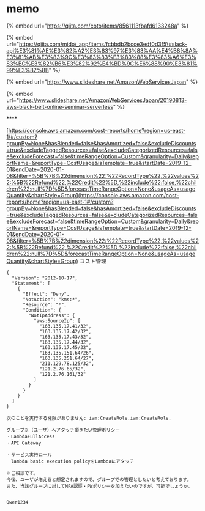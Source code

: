 # memo

{% embed url="https://qiita.com/coto/items/8561113fbafd6133248a" %}

{% embed url="https://qiita.com/mido\_app/items/fcbbdb2bcce3edf0d3f5\#slack-api%E3%81%AE%E3%82%A2%E3%83%97%E3%83%AA%E4%B8%8A%E3%81%AB%E3%83%9C%E3%83%83%E3%83%88%E3%83%A6%E3%83%BC%E3%82%B6%E3%82%92%E4%BD%9C%E6%88%90%E3%81%99%E3%82%8B" %}



{% embed url="https://www.slideshare.net/AmazonWebServicesJapan" %}

{% embed url="https://www.slideshare.net/AmazonWebServicesJapan/20190813-aws-black-belt-online-seminar-serverless" %}

\*\*\*\*



[https://console.aws.amazon.com/cost-reports/home?region=us-east-1\#/custom?groupBy=None&hasBlended=false&hasAmortized=false&excludeDiscounts=true&excludeTaggedResources=false&excludeCategorizedResources=false&excludeForecast=false&timeRangeOption=Custom&granularity=Daily&reportName=&reportType=CostUsage&isTemplate=true&startDate=2019-12-01&endDate=2020-01-08&filter=%5B%7B%22dimension%22:%22RecordType%22,%22values%22:%5B%22Refund%22,%22Credit%22%5D,%22include%22:false,%22children%22:null%7D%5D&forecastTimeRangeOption=None&usageAs=usageQuantity&chartStyle=Group](https://console.aws.amazon.com/cost-reports/home?region=us-east-1#/custom?groupBy=None&hasBlended=false&hasAmortized=false&excludeDiscounts=true&excludeTaggedResources=false&excludeCategorizedResources=false&excludeForecast=false&timeRangeOption=Custom&granularity=Daily&reportName=&reportType=CostUsage&isTemplate=true&startDate=2019-12-01&endDate=2020-01-08&filter=%5B%7B%22dimension%22:%22RecordType%22,%22values%22:%5B%22Refund%22,%22Credit%22%5D,%22include%22:false,%22children%22:null%7D%5D&forecastTimeRangeOption=None&usageAs=usageQuantity&chartStyle=Group) コスト管理



```text
{
  "Version": "2012-10-17",
  "Statement": [
    {
      "Effect": "Deny",
      "NotAction": "kms:*",
      "Resource": "*",
      "Condition": {
        "NotIpAddress": {
          "aws:SourceIp": [
            "163.135.17.41/32",
            "163.135.17.42/32",
            "163.135.17.43/32",
            "163.135.17.44/32",
            "163.135.17.45/32",
            "163.135.151.64/26",
            "163.135.251.64/27",
            "211.129.78.125/32",
            "121.2.76.65/32",
            "121.2.76.161/32"
          ]
        }
      }
    }
  ]
}

次のことを実行する権限がありません: iam:CreateRole.iam:CreateRole.

グループ※（ユーザ）へアタッチ頂きたい管理ポリシー
・LambdaFullAccess
・API Gateway

・サービス実行ロール
　lambda basic execution policyをLambdaにアタッチ

※ご相談です。
今後、ユーザが増えると想定されますので、グループでの管理としたいと考えております。
また、当該グループに対してMFA認証・PWポリシーを加えたいのですが、可能でしょうか。


Qwer1234
```



